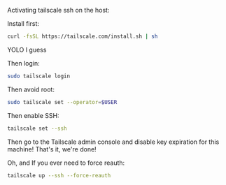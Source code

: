 Activating tailscale ssh on the host:

Install first:
```bash
curl -fsSL https://tailscale.com/install.sh | sh
```
YOLO I guess

Then login:
```bash
sudo tailscale login
```

Then avoid root:
```bash
sudo tailscale set --operator=$USER
```

Then enable SSH:
```bash
tailscale set --ssh
```

Then go to the Tailscale admin console and disable key expiration for this machine!
That's it, we're done!


Oh, and If you ever need to force reauth:
```bash
tailscale up --ssh --force-reauth
```